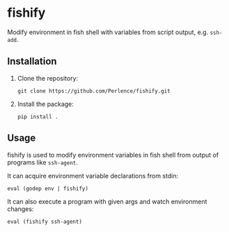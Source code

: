 # fishify

Modify environment in fish shell with variables from script output, e.g. `ssh-add`.

## Installation

1.  Clone the repository:

    ```fish
    git clone https://github.com/Perlence/fishify.git
    ```

2.  Install the package:

    ```fish
    pip install .
    ```

## Usage

fishify is used to modify environment variables in fish shell from output of programs like `ssh-agent`.

It can acquire environment variable declarations from stdin:

```fish
eval (godep env | fishify)
```

It can also execute a program with given args and watch environment changes:

```fish
eval (fishify ssh-agent)
```

